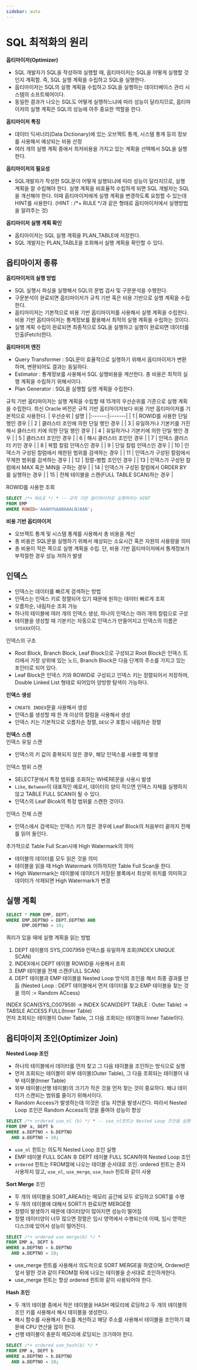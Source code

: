 ```yaml
---
sidebar: auto
---
```


# SQL 최적화의 원리
**옵티마이저(Optimizer)**
- SQL 개발자가 SQL을 작성하여 실행할 때, 옵티마이저는 SQL을 어떻게 실행할 것인지 계획함. 즉, SQL 실행 계획을 수립하고 SQL을 실행한다.
- 옵티마이저는 SQL의 실행 계획을 수립하고 SQL을 실행하는 데이터베이스 관리 시스템의 소프트웨어이다.
- 동일한 결과가 나오는 SQL도 어떻게 실행하느냐에 따라 성능이 달라지므로, 옵티마이저의 실행 계획은 SQL의 성능에 아주 중요한 역할을 한다.

**옵티마이저 특징**
- 데이터 딕셔너리(Data Dictionary)에 있는 오브젝트 통계, 시스템 통계 등의 정보를 사용해서 예상되는 비용 산정
- 여러 개의 실행 계획 중에서 최저비용을 가지고 있는 계획을 선택해서 SQL을 실행한다.

**옵티마이저의 필요성**
- SQL개발자가 작성한 SQL문이 어떻게 실행되냐에 따라 성능이 달라지므로, 실행 계획을 잘 수립해야 한다. 실행 계획을 비효율적 수립하게 되면 SQL 개발자는 SQL을 개선해야 한다. 이때 옵티마이저에게 실행 계획을 변경하도록 요청할 수 있는데 HINT를 사용한다. (HINT : /*+ RULE */과 같은 형태로 옵티마이저에서 실행방법을 알려주는 것)

**옵티마이저 실행 계획 확인**
- 옵티마이저는 SQL 실행 계획을 PLAN_TABLE에 저장한다.
- SQL 개발자는 PLAN_TABLE을 조회해서 실행 계획을 확인할 수 있다.

## 옵티마이저 종류
**옵티마이저의 실행 방법**  
- SQL 실행시 파싱을 실행해서 SQL의 문법 검사 및 구문분석을 수행한다.
- 구문분석이 완료되면 옵티마이저가 규칙 기반 혹은 비용 기반으로 실행 계획을 수립한다.
- 옵티마이저는 기본적으로 비용 기반 옵티마이저를 사용해서 실행 계획을 수립한다. 비용 기반 옵티마이저는 통계정보를 활용해서 최적의 실행 계획을 수립하는 것이다.
- 실행 계획 수립이 완료되면 최종적으로 SQL을 실행하고 실행이 완료되면 데이터를 인출(Fetch)한다.

**옵티마이저 엔진**
- Query Transformer : SQL문이 효율적으로 실행하기 위해서 옵티마이저가 변환하며, 변환되어도 결과는 동일하다.
- Estimator : 통계정보를 사용해서 SQL 실행비용을 계산한다. 총 비용은 최적의 실행 계획을 수립하기 위해서이다.
- Plan Generator : SQL을 실행할 실행 계획을 수립한다.

규칙 기반 옵티마이저는 실행 계획을 수립할 때 15개의 우선순위를 기준으로 실행 계획을 수립한다. 최신 Oracle 버전은 규칙 기반 옵티마이저보다 비용 기반 옵티마이저를 기본적으로 사용한다.
| 우선순위 | 설명 |
|:------:|-------|
| 1 | ROWID를 사용한 단일 행인 경우 |
| 2 | 클러스터 조인에 의한 단일 행인 경우 |
| 3 | 유일하거나 기본키를 가진 해시 클러스터 키에 의한 단일 행인 경우 |
| 4 | 유일하거나 기본키에 의한 단일 행인 경우 |
| 5 | 클러스터 조인인 경우 |
| 6 | 해시 클러스터 조인인 경우 |
| 7 | 인덱스 클러스터 키인 경우 |
| 8 | 복합 칼럼 인덱스인 경우 |
| 9 | 단일 칼럼 인덱스인 경우 |
| 10 | 인덱스가 구성된 칼럼에서 제한된 범위를 검색하는 경우 |
| 11 | 인덱스가 구성된 칼럼에서 무제한 범위를 검색하는 경우 |
| 12 | 정렬-병합 조인인 경우 |
| 13 | 인덱스가 구성된 칼럼에서 MAX 혹은 MIN을 구하는 경우 |
| 14 | 인덱스가 구성된 칼럼에서 ORDER BY를 실행하는 경우 |
| 15 | 전체 테이블을 스캔(FULL TABLE SCAN)하는 경우 |

ROWID를 사용한 조회
```sql
SELECT /*+ RULE */ * -- 규칙 기반 옵티마이저로 실행하라는 HINT
FROM EMP
WHERE ROWID='AAAHYhAABAAALNJAAN';
```

**비용 기반 옵티마이저**
- 오브젝트 통계 및 시스템 통계를 사용해서 총 비용을 계산
- 총 비용은 SQL문을 실행하기 위해서 예상되는 소요시간 혹은 자원의 사용량을 의미
- 총 비용이 적은 쪽으로 실행 계획을 수립. 단, 비용 기반 옵티마이저에서 통계정보가 부적절한 경우 성능 저하가 발생

## 인덱스
- 인덱스는 데이터를 빠르게 검색하는 방법
- 인덱스는 인덱스 키로 정렬되어 있기 때문에 원하는 데이터 빠르게 조회
- 오름차순, 내림차순 조회 가능
- 하나의 테이블에 여러 개의 인덱스 생성, 하나의 인덱스는 여러 개의 칼럼으로 구성
- 테이블을 생성할 때 기본키는 자동으로 인덱스가 만들어지고 인덱스의 이름은 `SYSXXX`이다.

인덱스의 구조
- Root Block, Branch Block, Leaf Block으로 구성되고 Root Block은 인덱스 트리에서 가장 상위에 있는 노드, Branch Block은 다음 단계의 주소를 가지고 있는 포인터로 되어 있다.
- Leaf Block은 인덱스 키와 ROWID로 구성되고 인덱스 키는 정렬되어서 저장하며, Double Linked List 형태로 되어있어 양방향 탐색이 가능하다.

**인덱스 생성**
- `CREATE INDEX`문을 사용해서 생성
- 인덱스를 생성할 때 한 개 이상의 칼럼을 사용해서 생성
- 인덱스 키는 기본적으로 오름차순 정렬, `DESC`구 포함시 내림차순 정렬

**인덱스 스캔**  
인덱스 유일 스캔
- 인덱스의 키 값이 중복되지 않은 경우, 해당 인덱스를 사용할 때 발생

인덱스 범위 스캔
- SELECT문에서 특정 범위를 조회하는 WHERE문을 사용시 발생
- `Like`, `Between`이 대표적인 예로서, 데이터의 양이 적으면 인덱스 자체를 실행하지 않고 TABLE FULL SCAN이 될 수 있다.
- 인덱스의 Leaf Blcok의 특정 범위를 스캔한 것이다.

인덱스 전체 스캔
- 인덱스에서 검색되는 인덱스 키가 많은 경우에 Leaf Block의 처음부터 끝까지 전체를 읽어 들인다.

추가적으로 Table Full Scan시에 High Watermark의 의미
- 테이블의 데이터를 모두 읽은 것을 의미
- 테이블을 읽을 때 High Watermark 이하까지만 Table Full Scan을 한다.
- High Watermark는 테이블에 데이터가 저장된 블록에서 최상위 위치를 의미하고 데이터가 삭제되면 High Watermark가 변경

## 실행 계획
```sql
SELECT * FROM EMP, DEPT;
WHERE EMP.DEPTNO = DEPT.DEPTNO AND
      EMP.DEPTNO = 10;
```
쿼리가 있을 때에 실행 계획을 읽는 방법
1) DEPT 테이블의 SYS_C007959 인덱스를 유일하게 조회(INDEX UNIQUE SCAN)
2) INDEX에서 DEPT 테이블 ROWID을 사용해서 조회
3) EMP 테이블을 전체 스캔(FULL SCAN)
4) DEPT 테이블과 EMP 테이블을 Nested Loop 방식의 조인을 해서 최종 결과를 만듬 (Nested Loop : DEPT 테이블에서 먼저 데이터를 찾고 EMP 테이블을 찾는 것을 의미 := Random ACcess)

INDEX SCAN(SYS_C007959) -> INDEX SCAN(DEPT TABLE : Outer Table) -> TABSLE ACCESS FULL(Inner Table)  
먼저 조회되는 테이블이 Outer Table, 그 다음 조회되는 테이블이 Inner Table이다.

## 옵티마이저 조인(Optimizer Join)
**Nested Loop 조인**  
- 하나의 테이블에서 데이터를 먼저 찾고 그 다음 테이블을 조인하는 방식으로 실행
- 먼저 조회되는 테이블이 외부 테이블(Outer Table), 그 다음 조회되는 테이블이 내부 테이블(Inner Table)
- 외부 테이블(선행 테이블)의 크기가 작은 것을 먼저 찾는 것이 중요하다. 왜냐 데이터가 스캔되는 범위를 줄이기 위해서이다.
- Random Access가 발생하는데 이것은 성능 지연을 발생시킨다. 따라서 Nested Loop 조인은 Random Access의 양을 줄여야 성능이 향상

```sql
SELECT /*+ ordered use_nl (b) */ * -- use_nl힌트는 Nested Loop 조인을 실행하게 함.
FROM EMP a, DEPT b
WHERE a.DEPTNO = b.DEPTNO
  AND a.DEPTNO = 10;
```
- `use_nl` 힌트는 의도적 Nested Loop 조인 실행
- EMP 테이블 FULL SCAN 후 DEPT 테이블 FULL SCAN하여 Nested Loop 조인
- `ordered` 힌트는 FROM절에 나오는 테이블 순서대로 조인. ordered 힌트는 혼자 사용하지 않고, `use_nl`, `use_merge`, `use_hash` 힌트와 같이 사용

**Sort Merge** 조인  
- 두 개의 테이블을 SORT_AREA라는 메모리 공간에 모두 로딩하고 SORT를 수행
- 두 개의 테이블에 대해서 SORT가 완료되면 MERGE함
- 정렬이 발생하기 때문에 데이터양이 많아지면 성능이 떨어짐
- 정렬 데이터양이 너무 많으면 정렬은 임시 영역에서 수행되는데 이때, 임시 영역은 디스크에 있어서 성능이 떨어진다.

```sql
SELECT /*+ ordered use merge(b) */ *
FROM EMP a, DEPT b
WHERE a.DEPTNO = b.DEPTNO
  AND a.DEPTNO = 10;
```
- use_merge 힌트를 사용해서 의도적으로 SORT MERGE을 하였으며, Ordered은 앞서 말한 것과 같이 FROM절 뒤에 나오는 테이블을 순서대로 조인하게한다.
- use_merge 힌트는 항상 ordered 힌트와 같이 사용되어야 한다.

**Hash 조인**
- 두 개의 테이블 중에서 작은 테이블을 HASH 메모리에 로딩하고 두 개의 테이블의 조인 키를 사용해서 해시 테이블을 생성한다.
- 해시 함수를 사용해서 주소를 계산하고 해당 주소를 사용해서 테이블을 조인하기 떄문에 CPU 연산을 많이 한다.
- 선행 테이블이 충분히 메모리에 로딩되는 크기여야 한다.

```sql
SELECT /*+ ordered use_hash(b) */ *
FROM EMP a, DEPT b
WHERE a.DEPTNO = b.DEPTNO
  AND a.DEPTNO = 10;
```